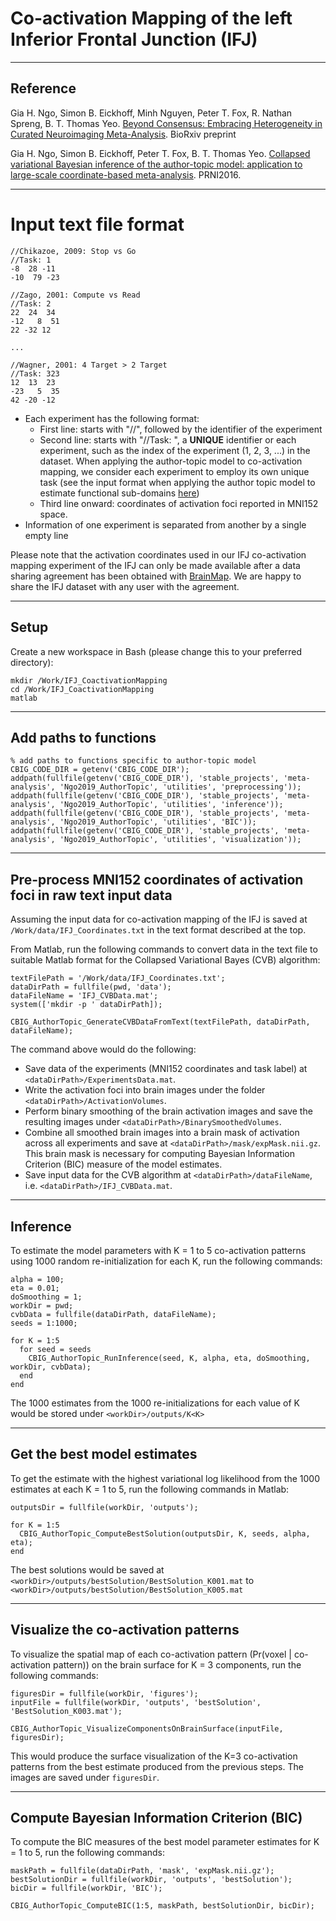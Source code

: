 # Co-activation Mapping of the left Inferior Frontal Junction (IFJ)

----

## Reference
Gia H. Ngo, Simon B. Eickhoff, Minh Nguyen, Peter T. Fox,  R. Nathan Spreng, B. T. Thomas Yeo. [Beyond Consensus: Embracing Heterogeneity in Curated Neuroimaging Meta-Analysis](https://www.biorxiv.org/content/early/2017/06/19/149567). BioRxiv preprint

Gia H. Ngo, Simon B. Eickhoff, Peter T. Fox, B. T. Thomas Yeo. [Collapsed variational Bayesian inference of the author-topic model: application to large-scale coordinate-based meta-analysis](https://ieeexplore.ieee.org/document/7552332). PRNI2016.

----

# Input text file format
```
//Chikazoe, 2009: Stop vs Go
//Task: 1
-8  28 -11
-10  79 -23

//Zago, 2001: Compute vs Read
//Task: 2
22  24  34
-12   8  51
22 -32 12

...

//Wagner, 2001: 4 Target > 2 Target
//Task: 323
12  13  23
-23   5  35
42 -20 -12
```

- Each experiment has the following format:
  - First line: starts with "//", followed by the identifier of the experiment
  - Second line: starts with "//Task: ", a **UNIQUE** identifier or each experiment, such as the index of the experiment (1, 2, 3, ...) in the dataset. When applying the author-topic model to co-activation mapping, we consider each experiment to employ its own unique task (see the input format when applying the author topic model to estimate functional sub-domains [here](https://github.com/ThomasYeoLab/CBIG/tree/master/stable_projects/meta-analysis/Ngo2019_AuthorTopic/SelfGeneratedThought/MNI152_ActivationCoordinates))
  - Third line onward: coordinates of activation foci reported in MNI152 space.
- Information of one experiment is separated from another by a single empty line

Please note that the activation coordinates used in our IFJ co-activation mapping experiment of the IFJ can only be made available after a data sharing agreement has been obtained with [BrainMap](http://brainmap.org).
We are happy to share the IFJ dataset with any user with the agreement.

---

## Setup
Create a new workspace in Bash (please change this to your preferred directory):
```
mkdir /Work/IFJ_CoactivationMapping
cd /Work/IFJ_CoactivationMapping
matlab
```

---

## Add paths to functions

```
% add paths to functions specific to author-topic model
CBIG_CODE_DIR = getenv('CBIG_CODE_DIR');
addpath(fullfile(getenv('CBIG_CODE_DIR'), 'stable_projects', 'meta-analysis', 'Ngo2019_AuthorTopic', 'utilities', 'preprocessing'));
addpath(fullfile(getenv('CBIG_CODE_DIR'), 'stable_projects', 'meta-analysis', 'Ngo2019_AuthorTopic', 'utilities', 'inference'));
addpath(fullfile(getenv('CBIG_CODE_DIR'), 'stable_projects', 'meta-analysis', 'Ngo2019_AuthorTopic', 'utilities', 'BIC'));
addpath(fullfile(getenv('CBIG_CODE_DIR'), 'stable_projects', 'meta-analysis', 'Ngo2019_AuthorTopic', 'utilities', 'visualization'));
```

---

## Pre-process MNI152 coordinates of activation foci in raw text input data

Assuming the input data for co-activation mapping of the IFJ is saved at `/Work/data/IFJ_Coordinates.txt` in the text format described at the top.

From Matlab, run the following commands to convert data in the text file to suitable Matlab format for the Collapsed Variational Bayes (CVB) algorithm:
```
textFilePath = '/Work/data/IFJ_Coordinates.txt';
dataDirPath = fullfile(pwd, 'data');
dataFileName = 'IFJ_CVBData.mat';
system(['mkdir -p ' dataDirPath]);

CBIG_AuthorTopic_GenerateCVBDataFromText(textFilePath, dataDirPath, dataFileName);
```

The command above would do the following:
- Save data of the experiments (MNI152 coordinates and task label) at `<dataDirPath>/ExperimentsData.mat`.
- Write the activation foci into brain images under the folder `<dataDirPath>/ActivationVolumes`.
- Perform binary smoothing of the brain activation images and save the resulting images under `<dataDirPath>/BinarySmoothedVolumes`.
- Combine all smoothed brain images into a brain mask of activation across all experiments and save at `<dataDirPath>/mask/expMask.nii.gz`. This brain mask is necessary for computing Bayesian Information Criterion (BIC) measure of the model estimates.
- Save input data for the CVB algorithm at `<dataDirPath>/dataFileName`, i.e. `<dataDirPath>/IFJ_CVBData.mat`.

---

## Inference
To estimate the model parameters with K = 1 to 5 co-activation patterns using 1000 random re-initialization for each K, run the following commands:
```
alpha = 100;
eta = 0.01;
doSmoothing = 1;
workDir = pwd;
cvbData = fullfile(dataDirPath, dataFileName);
seeds = 1:1000;

for K = 1:5
  for seed = seeds
    CBIG_AuthorTopic_RunInference(seed, K, alpha, eta, doSmoothing, workDir, cvbData);
  end
end
```
The 1000 estimates from the 1000 re-initializations for each value of K would be stored under `<workDir>/outputs/K<K>`

---


## Get the best model estimates
To get the estimate with the highest variational log likelihood from the 1000 estimates at each K = 1 to 5,  run the following commands in Matlab:
```
outputsDir = fullfile(workDir, 'outputs');

for K = 1:5
  CBIG_AuthorTopic_ComputeBestSolution(outputsDir, K, seeds, alpha, eta);
end

```
The best solutions would be saved at `<workDir>/outputs/bestSolution/BestSolution_K001.mat` to `<workDir>/outputs/bestSolution/BestSolution_K005.mat`

---


## Visualize the co-activation patterns
To visualize the spatial map of each co-activation pattern (Pr(voxel | co-activation pattern)) on the brain surface for K = 3 components, run the following commands:
```
figuresDir = fullfile(workDir, 'figures');
inputFile = fullfile(workDir, 'outputs', 'bestSolution', 'BestSolution_K003.mat');

CBIG_AuthorTopic_VisualizeComponentsOnBrainSurface(inputFile, figuresDir);
```
This would produce the surface visualization of the K=3 co-activation patterns from the best estimate produced from the previous steps. The images are saved under `figuresDir`.

---

## Compute Bayesian Information Criterion (BIC)

To compute the BIC measures of the best model parameter estimates for K = 1 to 5, run the following commands:

```
maskPath = fullfile(dataDirPath, 'mask', 'expMask.nii.gz');
bestSolutionDir = fullfile(workDir, 'outputs', 'bestSolution');
bicDir = fullfile(workDir, 'BIC');

CBIG_AuthorTopic_ComputeBIC(1:5, maskPath, bestSolutionDir, bicDir);
```
